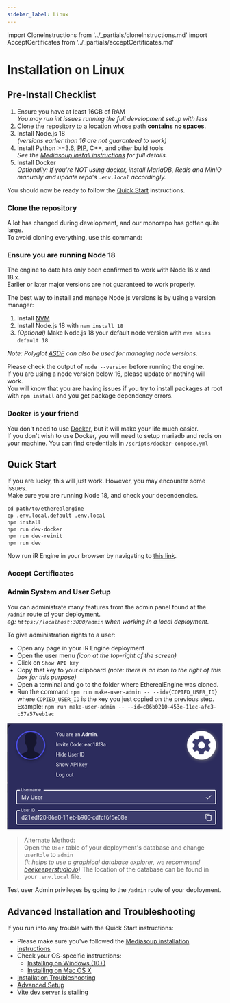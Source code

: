 ```yaml
---
sidebar_label: Linux
---
```


import CloneInstructions from '../_partials/cloneInstructions.md'
import AcceptCertificates from '../_partials/acceptCertificates.md'

# Installation on Linux

## Pre-Install Checklist
1. Ensure you have at least 16GB of RAM  
  _You may run int issues running the full development setup with less_
2. Clone the repository to a location whose path **contains no spaces**.
3. Install Node.js 18  
  _(versions earlier than 16 are not guaranteed to work)_
4. Install Python >=3.6, [PIP](https://pypi.org/project/pip/), C++, and other build tools  
  _See the [Mediasoup install instructions](https://mediasoup.org/documentation/v3/mediasoup/installation/) for full details._
5. Install Docker  
  _Optionally: If you're NOT using docker, install MariaDB, Redis and MinIO manually and update repo's `.env.local` accordingly._

You should now be ready to follow the [Quick Start](#quick-start) instructions.

### Clone the repository
A lot has changed during development, and our monorepo has gotten quite large.  
To avoid cloning everything, use this command:

<CloneInstructions />

### Ensure you are running Node 18
The engine to date has only been confirmed to work with Node 16.x and 18.x.  
Earlier or later major versions are not guaranteed to work properly.

The best way to install and manage Node.js versions is by using a version manager:
1. Install [NVM](https://github.com/nvm-sh/nvm)
2. Install Node.js 18 with `nvm install 18`
3. _(Optional)_ Make Node.js 18 your default node version with `nvm alias default 18`

_Note: Polyglot [ASDF](https://github.com/asdf-vm/asdf) can also be used for managing node versions._

Please check the output of `node --version` before running the engine.  
If you are using a node version below 16, please update or nothing will work.   
You will know that you are having issues if you try to install packages at root with `npm install` and you get package dependency errors.

### Docker is your friend
You don't need to use [Docker](https://docs.docker.com/), but it will make your life much easier.  
If you don't wish to use Docker, you will need to setup mariadb and redis on your machine. You can find credentials in `/scripts/docker-compose.yml`

## Quick Start
If you are lucky, this will just work. However, you may encounter some issues.  
Make sure you are running Node 18, and check your dependencies.
```
cd path/to/etherealengine
cp .env.local.default .env.local
npm install
npm run dev-docker
npm run dev-reinit
npm run dev
```
Now run iR Engine in your browser by navigating to [this link](https://localhost:3000/location/default).  

### Accept Certificates
<AcceptCertificates />

### Admin System and User Setup
You can administrate many features from the admin panel found at the `/admin` route of your deployment.  
_eg: `https://localhost:3000/admin` when working in a local deployment._

To give administration rights to a user:
- Open any page in your iR Engine deployment
- Open the user menu _(icon at the top-right of the screen)_
- Click on `Show API key`
- Copy that key to your clipboard _(note: there is an icon to the right of this box for this purpose)_
- Open a terminal and go to the folder where EtherealEngine was cloned.
- Run the command `npm run make-user-admin -- --id={COPIED_USER_ID}` where `COPIED_USER_ID` is the key you just copied on the previous step.  
  Example: `npm run make-user-admin -- --id=c06b0210-453e-11ec-afc3-c57a57eeb1ac`

![image](../images/userid.png)

> Alternate Method:  
> Open the `User` table of your deployment's database and change `userRole` to `admin`  
_(It helps to use a graphical database explorer, we recommend [beekeeperstudio.io](https://beekeeperstudio.io/))_
The location of the database can be found in your `.env.local` file.

Test user Admin privileges by going to the `/admin` route of your deployment.


## Advanced Installation and Troubleshooting
If you run into any trouble with the Quick Start instructions:
- Please make sure you've followed the 
  [Mediasoup installation instructions](https://mediasoup.org/documentation/v3/mediasoup/installation/)
- Check your OS-specific instructions:
  - [Installing on Windows (10+)](./windows)
  - [Installing on Mac OS X](./macOSX)
- [Installation Troubleshooting](./advanced/troubleshooting)
- [Advanced Setup](./advanced)
- [Vite dev server is stalling](https://vitejs.dev/guide/troubleshooting.html#dev-server)


